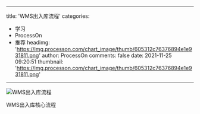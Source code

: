 
---
title: 'WMS出入库流程'
categories: 
 - 学习
 - ProcessOn
 - 推荐
headimg: 'https://img.processon.com/chart_image/thumb/605312c76376894e1e931811.png'
author: ProcessOn
comments: false
date: 2021-11-25 09:20:51
thumbnail: 'https://img.processon.com/chart_image/thumb/605312c76376894e1e931811.png'
---

<div>   
<img class="thumb" alt="WMS出入库流程" src="https://img.processon.com/chart_image/thumb/605312c76376894e1e931811.png" referrerpolicy="no-referrer">
<p>WMS出入库核心流程</p>  
</div>
            